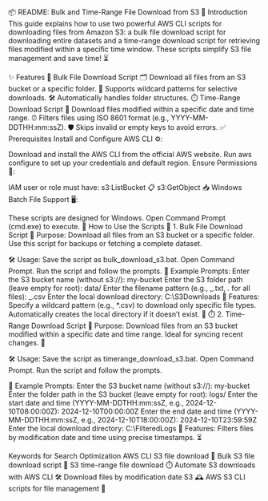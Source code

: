 📦 README: Bulk and Time-Range File Download from S3
🚀 Introduction
This guide explains how to use two powerful AWS CLI scripts for downloading files from Amazon S3: a bulk file download script for downloading entire datasets and a time-range download script for retrieving files modified within a specific time window. These scripts simplify S3 file management and save time! ⏳

✨ Features
📂 Bulk File Download Script
🗂️ Download all files from an S3 bucket or a specific folder.
🎯 Supports wildcard patterns for selective downloads.
🛠️ Automatically handles folder structures.
⏱️ Time-Range Download Script
📅 Download files modified within a specific date and time range.
⏰ Filters files using ISO 8601 format (e.g., YYYY-MM-DDTHH:mm:ssZ).
🛡️ Skips invalid or empty keys to avoid errors.
✅ Prerequisites
Install and Configure AWS CLI ⚙️:

Download and install the AWS CLI from the official AWS website.
Run aws configure to set up your credentials and default region.
Ensure Permissions 🔑:

IAM user or role must have:
s3:ListBucket 📋
s3:GetObject 📥
Windows Batch File Support 🖥️:

These scripts are designed for Windows. Open Command Prompt (cmd.exe) to execute.
📘 How to Use the Scripts
📂 1. Bulk File Download Script
🎯 Purpose:
Download all files from an S3 bucket or a specific folder. Use this script for backups or fetching a complete dataset.

🛠️ Usage:
Save the script as bulk_download_s3.bat.
Open Command Prompt.
Run the script and follow the prompts.
📝 Example Prompts:
Enter the S3 bucket name (without s3://): my-bucket
Enter the S3 folder path (leave empty for root): data/
Enter the filename pattern (e.g., _.txt, _._ for all files): _.csv
Enter the local download directory: C:\S3Downloads
🔑 Features:
Specify a wildcard pattern (e.g., \*.csv) to download only specific file types.
Automatically creates the local directory if it doesn’t exist. 📂
⏱️ 2. Time-Range Download Script
🎯 Purpose:
Download files from an S3 bucket modified within a specific date and time range. Ideal for syncing recent changes. 🔄

🛠️ Usage:
Save the script as timerange_download_s3.bat.
Open Command Prompt.
Run the script and follow the prompts.

📝 Example Prompts:
Enter the S3 bucket name (without s3://): my-bucket
Enter the folder path in the S3 bucket (leave empty for root): logs/
Enter the start date and time (YYYY-MM-DDTHH:mm:ssZ, e.g., 2024-12-10T08:00:00Z): 2024-12-10T00:00:00Z
Enter the end date and time (YYYY-MM-DDTHH:mm:ssZ, e.g., 2024-12-10T18:00:00Z): 2024-12-10T23:59:59Z
Enter the local download directory: C:\FilteredLogs
🔑 Features:
Filters files by modification date and time using precise timestamps. ⏳

Keywords for Search Optimization
AWS CLI S3 file download 🚀
Bulk S3 file download script 📂
S3 time-range file download ⏱️
Automate S3 downloads with AWS CLI 🛠️
Download files by modification date S3 🕰️
AWS S3 CLI scripts for file management 🔄
